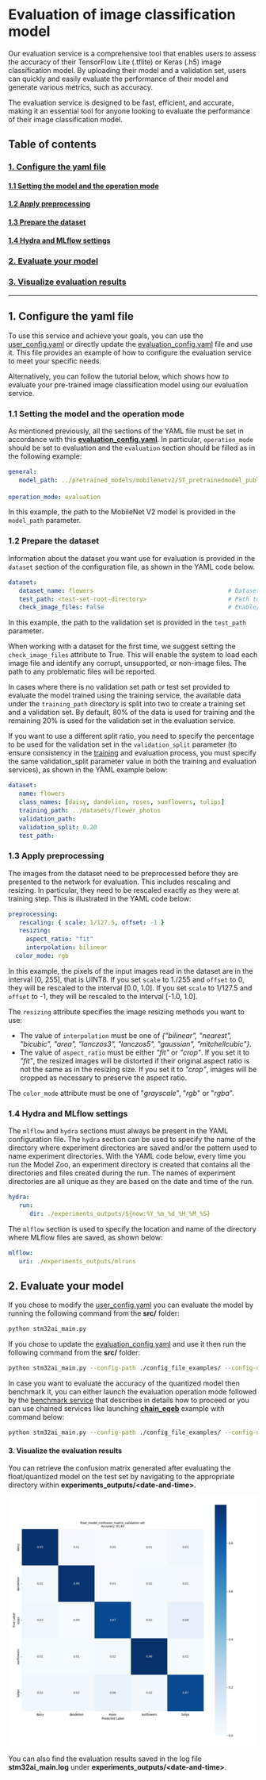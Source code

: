 # Evaluation of image classification model

Our evaluation service is a comprehensive tool that enables users to assess the accuracy of their TensorFlow Lite (.tflite) or Keras (.h5) image classification model. By uploading their model and a validation set, users can quickly and easily evaluate the performance of their model and generate various metrics, such as accuracy.

The evaluation service is designed to be fast, efficient, and accurate, making it an essential tool for anyone looking to evaluate the performance of their image classification model.

## <a id="">Table of contents</a>

### <a href="#1">1. Configure the yaml file</a>
#### <a href="#1-1">1.1 Setting the model and the operation mode</a>
#### <a href="#1-2">1.2 Apply preprocessing</a>
#### <a href="#1-3">1.3 Prepare the dataset</a>
#### <a href="#1-4">1.4 Hydra and MLflow settings</a>
### <a href="#2">2. Evaluate your model</a>
### <a href="#3">3. Visualize evaluation results</a>


__________________________________________

## <a id="1">1. Configure the yaml file</a>

To use this service and achieve your goals, you can use the [user_config.yaml](../user_config.yaml) or directly update the [evaluation_config.yaml](../config_file_examples/evaluation_config.yaml) file and use it. This file provides an example of how to configure the evaluation service to meet your specific needs.

Alternatively, you can follow the tutorial below, which shows how to evaluate your pre-trained image classification model using our evaluation service.

### <a id="1-1">1.1 Setting the model and the operation mode</a>

As mentioned previously, all the sections of the YAML file must be set in accordance with this **[evaluation_config.yaml](../config_file_examples/evaluation_config.yaml)**.
In particular, `operation_mode` should be set to evaluation and the `evaluation` section should be filled as in the following example: 

```yaml
general:
   model_path: ../pretrained_models/mobilenetv2/ST_pretrainedmodel_public_dataset/flowers/mobilenet_v2_0.35_128_fft/mobilenet_v2_0.35_128_fft.h5

operation_mode: evaluation
```
In this example, the path to the MobileNet V2 model is provided in the `model_path` parameter.

### <a id="1-2">1.2 Prepare the dataset</a>

Information about the dataset you want use for evaluation is provided in the `dataset` section of the configuration file, as shown in the YAML code below.

```yaml
dataset:
   dataset_name: flowers                                      # Dataset name. Optional, defaults to "<unnamed>".
   test_path: <test-set-root-directory>                       # Path to the root directory of the test set.
   check_image_files: False                                   # Enable/disable image file checking.
```
In this example, the path to the validation set is provided in the `test_path` parameter.

When working with a dataset for the first time, we suggest setting the `check_image_files` attribute to True. This will enable the system to load each image file and identify any corrupt, unsupported, or non-image files. The path to any problematic files will be reported.

In cases where there is no validation set path or test set provided to evaluate the model trained using the training service, the available data under the `training_path` directory is split into two to create a training set and a validation set. By default, 80% of the data is used for training and the remaining 20% is used for the validation set in the evaluation service. 

If you want to use a different split ratio, you need to specify the percentage to be used for the validation set in the `validation_split` parameter (to ensure consistency in the [training](../training/README.md) and evaluation process, you must specify the same validation_split parameter value in both the training and evaluation services), as shown in the YAML example below:

```yaml
dataset:
   name: flowers
   class_names: [daisy, dandelion, roses, sunflowers, tulips]
   training_path: ../datasets/flower_photos
   validation_path:
   validation_split: 0.20
   test_path:
```

### <a id="1-3">1.3 Apply preprocessing</a>

The images from the dataset need to be preprocessed before they are presented to the network for evaluation.
This includes rescaling and resizing. In particular, they need to be rescaled exactly as they were at training step.
This is illustrated in the YAML code below:

```yaml
preprocessing:
   rescaling: { scale: 1/127.5, offset: -1 }
   resizing: 
     aspect_ratio: "fit"
     interpolation: bilinear
  color_mode: rgb
```

In this example, the pixels of the input images read in the dataset are in the interval [0, 255], that is UINT8. If you set `scale` to 1./255 and `offset` to 0, they will be rescaled to the interval [0.0, 1.0]. 
If you set `scale` to 1/127.5 and `offset` to -1, they will be rescaled to the interval [-1.0, 1.0].

The `resizing` attribute specifies the image resizing methods you want to use:
- The value of `interpolation` must be one of *{"bilinear", "nearest", "bicubic", "area", "lanczos3", "lanczos5", "gaussian", "mitchellcubic"}*.
- The value of `aspect_ratio` must be either *"fit"* or *"crop"*. If you set it to *"fit"*, the resized images will be distorted if their original aspect ratio is not the same as in the resizing size. 
If you set it to *"crop"*, images will be cropped as necessary to preserve the aspect ratio.

The `color_mode` attribute must be one of "*grayscale*", "*rgb*" or "*rgba*".

### <a id="1-4">1.4 Hydra and MLflow settings</a>

The `mlflow` and `hydra` sections must always be present in the YAML configuration file. The `hydra` section can be used to specify the name of the directory where experiment directories are saved and/or the pattern used to name experiment directories. With the YAML code below, every time you run the Model Zoo, an experiment directory is created that contains all the directories and files created during the run. The names of experiment directories are all unique as they are based on the date and time of the run.

```yaml
hydra:
   run:
      dir: ./experiments_outputs/${now:%Y_%m_%d_%H_%M_%S}
```

The `mlflow` section is used to specify the location and name of the directory where MLflow files are saved, as shown below:

```yaml
mlflow:
   uri: ./experiments_outputs/mlruns
```

## <a id="2">2. Evaluate your model</a>

If you chose to modify the [user_config.yaml](../user_config.yaml) you can evaluate the model by running the following command from the **src/** folder:

```bash
python stm32ai_main.py 
```
If you chose to update the [evaluation_config.yaml](../config_file_examples/evaluation_config.yaml) and use it then run the following command from the **src/** folder: 

```bash
python stm32ai_main.py --config-path ./config_file_examples/ --config-name evaluation_config.yaml
```
In case you want to evaluate the accuracy of the quantized model then benchmark it, you can either launch the evaluation operation mode followed by the [benchmark service](../benchmarking/README.md) that describes in details how to proceed or you can use chained services like launching **[chain_eqeb](../config_file_examples/chain_eqeb_config.yaml)** example with command below:

```bash
python stm32ai_main.py --config-path ./config_file_examples/ --config-name chain_eqeb_config.yaml
```

#### <a id="3">3. Visualize the evaluation results</a>

You can retrieve the confusion matrix generated after evaluating the float/quantized model on the test set by navigating to the appropriate directory within **experiments_outputs/\<date-and-time\>**.

![plot](doc/img/float_model_confusion_matrix_validation_set.png)

You can also find the evaluation results saved in the log file **stm32ai_main.log** under **experiments_outputs/\<date-and-time\>**.